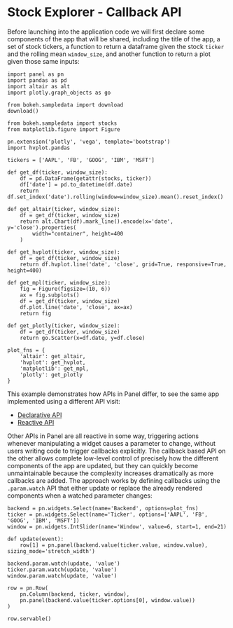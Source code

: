 # Stock Explorer - Callback API

Before launching into the application code we will first declare some components of the app that will be shared, including the title of the app, a set of stock tickers, a function to return a dataframe given the stock ``ticker`` and the rolling mean ``window_size``, and another function to return a plot given those same inputs:

```{pyodide}
import panel as pn
import pandas as pd
import altair as alt
import plotly.graph_objects as go

from bokeh.sampledata import download
download()

from bokeh.sampledata import stocks
from matplotlib.figure import Figure

pn.extension('plotly', 'vega', template='bootstrap')
import hvplot.pandas

tickers = ['AAPL', 'FB', 'GOOG', 'IBM', 'MSFT']

def get_df(ticker, window_size):
    df = pd.DataFrame(getattr(stocks, ticker))
    df['date'] = pd.to_datetime(df.date)
    return df.set_index('date').rolling(window=window_size).mean().reset_index()

def get_altair(ticker, window_size):
    df = get_df(ticker, window_size)
    return alt.Chart(df).mark_line().encode(x='date', y='close').properties(
        width="container", height=400
    )

def get_hvplot(ticker, window_size):
    df = get_df(ticker, window_size)
    return df.hvplot.line('date', 'close', grid=True, responsive=True, height=400)

def get_mpl(ticker, window_size):
    fig = Figure(figsize=(10, 6))
    ax = fig.subplots()
    df = get_df(ticker, window_size)
    df.plot.line('date', 'close', ax=ax)
    return fig

def get_plotly(ticker, window_size):
    df = get_df(ticker, window_size)
    return go.Scatter(x=df.date, y=df.close)

plot_fns = {
    'altair': get_altair,
	'hvplot': get_hvplot,
	'matplotlib': get_mpl,
	'plotly': get_plotly
}
```

This example demonstrates how APIs in Panel differ, to see the same app implemented using a different API visit:

- [Declarative API](stocks_declarative)
- [Reactive API](stocks_reactive)

Other APIs in Panel are all reactive in some way, triggering actions whenever manipulating a widget causes a parameter to change, without users writing code to trigger callbacks explicitly. The callback based API on the other allows complete low-level control of precisely how the different components of the app are updated, but they can quickly become unmaintainable because the complexity increases dramatically as more callbacks are added. The approach works by defining callbacks using the ``.param.watch`` API that either update or replace the already rendered components when a watched parameter changes:

```{pyodide}
backend = pn.widgets.Select(name='Backend', options=plot_fns)
ticker = pn.widgets.Select(name='Ticker', options=['AAPL', 'FB', 'GOOG', 'IBM', 'MSFT'])
window = pn.widgets.IntSlider(name='Window', value=6, start=1, end=21)

def update(event):
    row[1] = pn.panel(backend.value(ticker.value, window.value), sizing_mode='stretch_width')

backend.param.watch(update, 'value')
ticker.param.watch(update, 'value')
window.param.watch(update, 'value')

row = pn.Row(
    pn.Column(backend, ticker, window),
    pn.panel(backend.value(ticker.options[0], window.value))
)

row.servable()
```

